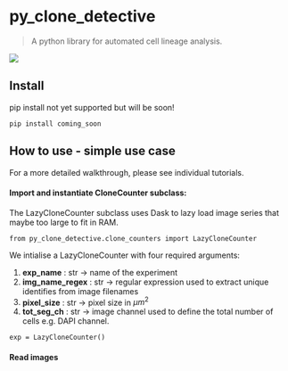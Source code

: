 # py_clone_detective
> A python library for automated cell lineage analysis.


<img src="docs/images/py_clone_detector_scheme.png">

## Install

pip install not yet supported but will be soon!

`pip install coming_soon`

## How to use - simple use case

For a more detailed walkthrough, please see individual tutorials.

#### Import and instantiate CloneCounter subclass:

The LazyCloneCounter subclass uses Dask to lazy load image series that maybe too large to fit in RAM.

```
from py_clone_detective.clone_counters import LazyCloneCounter
```

We intialise a LazyCloneCounter with four required arguments:
1) **exp_name** : str -> name of the experiment
2) **img_name_regex** : str -> regular expression used to extract unique identifies from image filenames
3) **pixel_size** : str -> pixel size in $\mu m^{2}$
4) **tot_seg_ch** : str -> image channel used to define the total number of cells e.g. DAPI channel.

```
exp = LazyCloneCounter()
```

#### Read images
